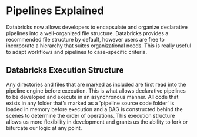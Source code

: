 # Pipelines Explained
Databricks now allows developers to encapsulate and organize declarative pipelines into a well-organized file structure. Databricks provides a recommended file structure by default, however users are free to incorporate a hierarchy that suites organizational needs. This is really useful to adapt workflows and pipelines to case-specific criteria.

## Databricks Execution Structure
Any directories and files that are marked as included are first read into the pipeline engine before execution. This is what allows declarative pipelines to be developed and execute in an asynchronous manner. All code that exists in any folder that's marked as a 'pipeline source code folder' is loaded in memory before execution and a DAG is constructed behind the scenes to determine the order of operations. This execution structure allows us more flexibility in development and grants us the ability to fork or bifurcate our logic at any point.